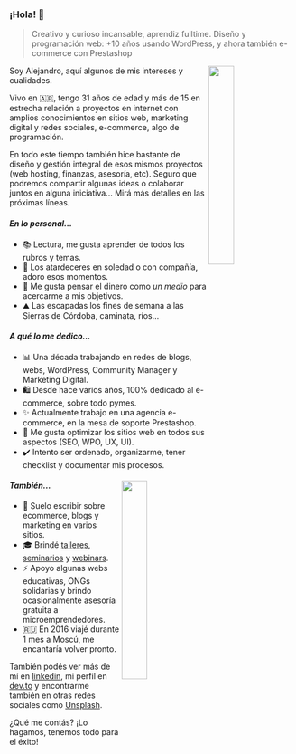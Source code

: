 ### ¡Hola! 👋

> Creativo y curioso incansable, aprendiz fulltime. Diseño y programación web: +10 años usando WordPress, y ahora también e-commerce con Prestashop

<!--
**alelazcano/alelazcano** is a ✨ _special_ ✨ repository because its `README.md` (this file) appears on your GitHub profile.

Here are some ideas to get you started:

- 🔭 Actualmente trabajando en una agencia e-commerce y una decena de proyectos freelance.
- 🌱 Estoy en permanente lectura, aprendizaje y creando pequeños desarrollos en Javascript y PHP.
- 👯 Me interesa colaborar en Grupos de Facebook y foros de E-commerce y Pymes en proceso de transformación digital.
- 🤔 Algunas veces también me cuestiono sobre cómo funciona el mundo, cada vez menos humano y más digital.
- 💬 Me gusta intercambiar ideas, cuestionar los procesos, promover el conocimiento compartido y hablar de todo.
- 📫 Si bien me encuentro cómodo en mi trabajo actual, me gusta continuar recibiendo propuestas.
- 😄 Aún cuando el día amanece gris, es una decisión el sonreir y sobreponerse a los estados de ánimos y el desequilibrio de las energías.
- ⚡ Me divierte planificar mis viajes futuros, y se que cumpliré todos mis sueños.

- 🧬 Cursé 2 años de Biotecnología y tecnología de los alimentos.
- 🎓 Oficialmente técnico en calidad y comercialización (agropecuaria).
- 🌱 Perito clasificador de cereales, oleaginosas y legumbres.

⭐
-->


<img align="right" width="30%" src="https://media.giphy.com/media/26DN2iTaW5mmmJtug/giphy.gif">Soy Alejandro, aquí algunos de mis intereses y cualidades.

Vivo en 🇦🇷, tengo 31 años de edad y más de 15 en estrecha relación a proyectos en internet con amplios conocimientos en sitios web, marketing digital y redes sociales, e-commerce, algo de programación.

En todo este tiempo también hice bastante de diseño y gestión integral de esos mismos proyectos (web hosting, finanzas, asesoría, etc). Seguro que podremos compartir algunas ideas o colaborar juntos en alguna iniciativa... Mirá más detalles en las próximas líneas.



#### _En lo personal..._
- 📚 Lectura, me gusta aprender de todos los rubros y temas.
- 🌇 Los atardeceres en soledad o con compañía, adoro esos momentos.
- 💸 Me gusta pensar el dinero como _un medio_ para acercarme a mis objetivos.
- ⛰️ Las escapadas los fines de semana a las Sierras de Córdoba, caminata, ríos...

#### _A qué lo me dedico..._
- 📊 Una década trabajando en redes de blogs, webs, WordPress, Community Manager y Marketing Digital.
- 🛍️ Desde hace varios años, 100% dedicado al e-commerce, sobre todo pymes.
- ✨ Actualmente trabajo en una agencia e-commerce, en la mesa de soporte Prestashop.
- 🚀 Me gusta optimizar los sitios web en todos sus aspectos (SEO, WPO, UX, UI).
- ✔️ Intento ser ordenado, organizarme, tener checklist y documentar mis procesos.


#### _También..._ <img align="right" width="30%" src="https://media-exp1.licdn.com/dms/image/C4E2DAQFAunbYLgZ9CQ/profile-treasury-image-shrink_1280_1280/0?e=1594692000&v=beta&t=6wxyL69009mr399Q2dIEONddlHQdVD4LCSF6FR3fpmY">
- 💬 Suelo escribir sobre ecommerce, blogs y marketing en varios sitios.
- 🎓 Brindé [talleres](http://cordoba.ir.ar/), [seminarios](https://www.facebook.com/events/573900942960933/) y [webinars](https://www.youtube.com/watch?v=xr5FlhpGekQ).
- ⚡ Apoyo algunas webs educativas, ONGs solidarias y brindo ocasionalmente asesoría gratuita a microemprendedores.
- 🇷🇺 En 2016 viajé durante 1 mes a Moscú, me encantaría volver pronto.

También podés ver más de mí en [linkedin](https://linkedin.com/in/alejandrolazcano), mi perfil en [dev.to](https://dev.to/alelazcano) y encontrarme también en otras redes sociales como [Unsplash](https://unsplash.com/@lazcano).

<!-- Por último, lee más sobre [WordPress, Prestashop y medios de pago y correos para e-commerce en Argentina](https://ayudaecommerce.com) en _AyudaEcommerce.com_ un proyecto que reciéntemente comencé hace un año como un anotador/blog en localhost. -->

¿Qué me contás? ¡Lo hagamos, tenemos todo para el éxito!



